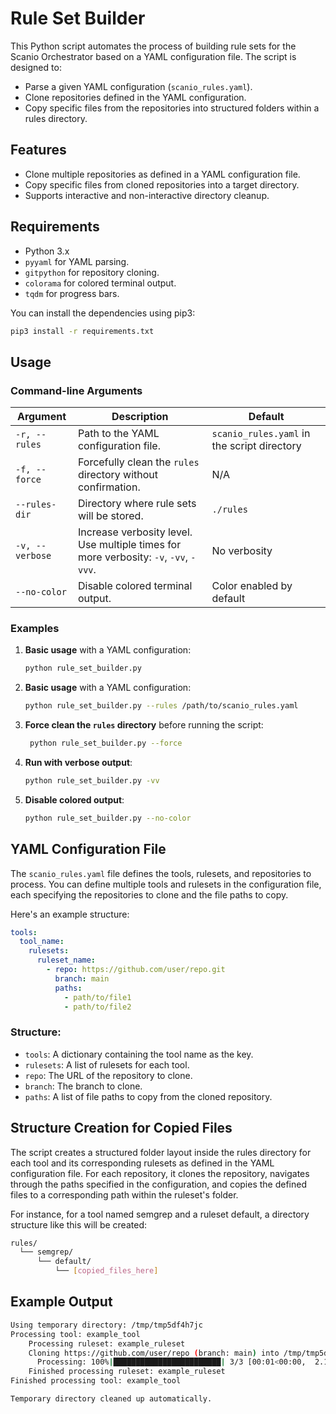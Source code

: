 # Rule Set Builder

This Python script automates the process of building rule sets for the Scanio Orchestrator based on a YAML configuration file. The script is designed to:
- Parse a given YAML configuration (`scanio_rules.yaml`).
- Clone repositories defined in the YAML configuration.
- Copy specific files from the repositories into structured folders within a rules directory.

## Features
- Clone multiple repositories as defined in a YAML configuration file.
- Copy specific files from cloned repositories into a target directory.
- Supports interactive and non-interactive directory cleanup.

## Requirements
- Python 3.x
- `pyyaml` for YAML parsing.
- `gitpython` for repository cloning.
- `colorama` for colored terminal output.
- `tqdm` for progress bars.

You can install the dependencies using pip3:
```bash
pip3 install -r requirements.txt
```

## Usage

### Command-line Arguments

| Argument           | Description                                                                                             | Default                    |
|--------------------|---------------------------------------------------------------------------------------------------------|----------------------------|
| `-r, --rules`      | Path to the YAML configuration file.                                                                     | `scanio_rules.yaml` in the script directory |
| `-f, --force`      | Forcefully clean the `rules` directory without confirmation.                                             | N/A                        |
| `--rules-dir`      | Directory where rule sets will be stored.                                                                | `./rules`                  |
| `-v, --verbose`    | Increase verbosity level. Use multiple times for more verbosity: `-v`, `-vv`, `-vvv`.                    | No verbosity               |
| `--no-color`       | Disable colored terminal output.                                                                         | Color enabled by default   |

### Examples

1. **Basic usage** with a YAML configuration:

   ```bash
   python rule_set_builder.py
    ```

2. **Basic usage** with a YAML configuration:
   ```bash
   python rule_set_builder.py --rules /path/to/scanio_rules.yaml
    ```

3. **Force clean the `rules` directory** before running the script:

   ```bash
    python rule_set_builder.py --force
    ```

4. **Run with verbose output**:

   ```bash
   python rule_set_builder.py -vv
   ```

5. **Disable colored output**:

   ```bash
   python rule_set_builder.py --no-color
   ```

## YAML Configuration File
The `scanio_rules.yaml` file defines the tools, rulesets, and repositories to process. You can define multiple tools and rulesets in the configuration file, each specifying the repositories to clone and the file paths to copy.

Here's an example structure:

```yaml
tools:
  tool_name:
    rulesets:
      ruleset_name:
        - repo: https://github.com/user/repo.git
          branch: main
          paths:
            - path/to/file1
            - path/to/file2
```
### Structure:
- `tools`: A dictionary containing the tool name as the key.
- `rulesets`: A list of rulesets for each tool.
- `repo`: The URL of the repository to clone.
- `branch`: The branch to clone.
- `paths`: A list of file paths to copy from the cloned repository.

## Structure Creation for Copied Files
The script creates a structured folder layout inside the rules directory for each tool and its corresponding rulesets as defined in the YAML configuration file. For each repository, it clones the repository, navigates through the paths specified in the configuration, and copies the defined files to a corresponding path within the ruleset's folder.

For instance, for a tool named semgrep and a ruleset default, a directory structure like this will be created:
```bash
rules/
  └── semgrep/
      └── default/
          └── [copied_files_here]
```


## Example Output

```bash
Using temporary directory: /tmp/tmp5df4h7jc
Processing tool: example_tool
    Processing ruleset: example_ruleset
    Cloning https://github.com/user/repo (branch: main) into /tmp/tmp5df4h7jc
      Processing: 100%|████████████████████████| 3/3 [00:01<00:00,  2.12files/s]
    Finished processing ruleset: example_ruleset
Finished processing tool: example_tool

Temporary directory cleaned up automatically.
```
